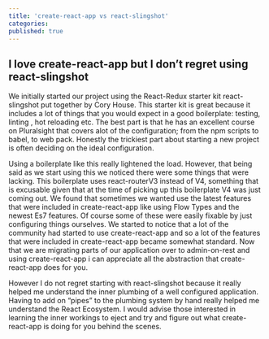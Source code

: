 ```yaml
---
title: 'create-react-app vs react-slingshot'
categories:
published: true
---
```


## I love create-react-app but I don’t regret using react-slingshot

We initially started our project using the React-Redux starter kit react-slingshot put together by Cory House. This starter kit is great because it includes a lot of things that you would expect in a good boilerplate: testing, linting , hot reloading etc. The best part is that he has an excellent course on Pluralsight that covers alot of the configuration; from the npm scripts to babel, to web pack. Honestly the trickiest part about starting a new project is often deciding on the ideal configuration.

Using a boilerplate like this really lightened the load. However, that being said as we start using this we noticed there were some things that were lacking. This boilerplate uses react-routerV3 instead of V4, something that is excusable given that at the time of picking up this boilerplate V4 was just coming out. We found that sometimes we wanted use the latest features that were included in create-react-app like using Flow Types and the newest Es7 features. Of course some of these were easily fixable by just configuring things ourselves. We started to notice that a lot of the community had started to use create-react-app and so a lot of the features that were included in create-react-app became somewhat standard. Now that we are migrating parts of our application over to admin-on-rest and using create-react-app i can appreciate all the abstraction that create-react-app does for you.


However I do not regret starting with react-slingshot because it really helped me understand the inner plumbing of a well configured application. Having to add on “pipes” to the plumbing system by hand really helped me understand the React Ecosystem. I would advise those interested in learning the inner workings to eject and try and figure out what create-react-app is doing for you behind the scenes.